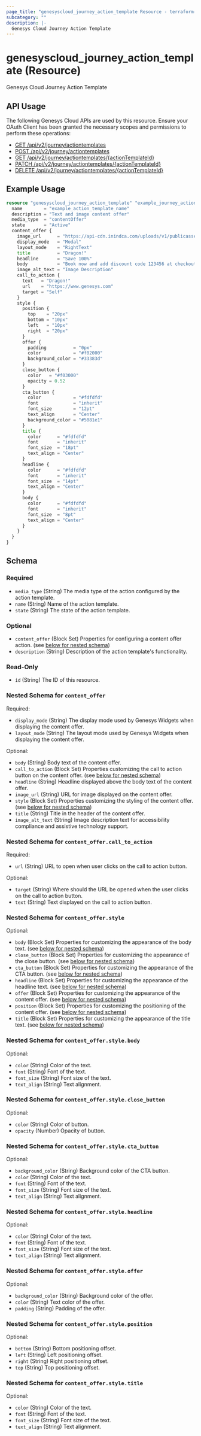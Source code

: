 ```yaml
---
page_title: "genesyscloud_journey_action_template Resource - terraform-provider-genesyscloud"
subcategory: ""
description: |-
  Genesys Cloud Journey Action Template
---
```

# genesyscloud_journey_action_template (Resource)

Genesys Cloud Journey Action Template

## API Usage
The following Genesys Cloud APIs are used by this resource. Ensure your OAuth Client has been granted the necessary scopes and permissions to perform these operations:

* [GET /api/v2/journey/actiontemplates](https://developer.genesys.cloud/commdigital/journey/journey-apis#get-api-v2-journey-actiontemplates)
* [POST /api/v2/journey/actiontemplates](https://developer.genesys.cloud/commdigital/journey/journey-apis#post-api-v2-journey-actiontemplates)
* [GET /api/v2/journey/actiontemplates/{actionTemplateId}](https://developer.genesys.cloud/commdigital/journey/journey-apis#get-api-v2-journey-actiontemplates--actionTemplateId-)
* [PATCH /api/v2/journey/actiontemplates/{actionTemplateId}](https://developer.genesys.cloud/commdigital/journey/journey-apis#patch-api-v2-journey-actiontemplates--actionTemplateId-)
* [DELETE /api/v2/journey/actiontemplates/{actionTemplateId}](https://developer.genesys.cloud/commdigital/journey/journey-apis#delete-api-v2-journey-actiontemplates--actionTemplateId-)

## Example Usage

```terraform
resource "genesyscloud_journey_action_template" "example_journey_action_template" {
  name        = "example_action_template_name"
  description = "Text and image content offer"
  media_type  = "contentOffer"
  state       = "Active"
  content_offer {
    image_url      = "https://api-cdn.inindca.com/uploads/v1/publicassets/images/d460a77c-9870-404f-9711-4be1cc247b66/d7c29719-095b-45d3-9ceb-f1368bcfcf3f.dragon.png"
    display_mode   = "Modal"
    layout_mode    = "RightText"
    title          = "Dragon!"
    headline       = "Save 100%"
    body           = "Book now and add discount code 123456 at checkout to save 100%"
    image_alt_text = "Image Description"
    call_to_action {
      text   = "Dragon!"
      url    = "https://www.genesys.com"
      target = "Self"
    }
    style {
      position {
        top    = "20px"
        bottom = "10px"
        left   = "10px"
        right  = "20px"
      }
      offer {
        padding          = "0px"
        color            = "#f02000"
        background_color = "#33383d"
      }
      close_button {
        color   = "#f03000"
        opacity = 0.52
      }
      cta_button {
        color            = "#fdfdfd"
        font             = "inherit"
        font_size        = "12pt"
        text_align       = "Center"
        background_color = "#5081e1"
      }
      title {
        color      = "#fdfdfd"
        font       = "inherit"
        font_size  = "18pt"
        text_align = "Center"
      }
      headline {
        color      = "#fdfdfd"
        font       = "inherit"
        font_size  = "14pt"
        text_align = "Center"
      }
      body {
        color      = "#fdfdfd"
        font       = "inherit"
        font_size  = "8pt"
        text_align = "Center"
      }
    }
  }
}
```

<!-- schema generated by tfplugindocs -->
## Schema

### Required

- `media_type` (String) The media type of the action configured by the action template.
- `name` (String) Name of the action template.
- `state` (String) The state of the action template.

### Optional

- `content_offer` (Block Set) Properties for configuring a content offer action. (see [below for nested schema](#nestedblock--content_offer))
- `description` (String) Description of the action template's functionality.

### Read-Only

- `id` (String) The ID of this resource.

<a id="nestedblock--content_offer"></a>
### Nested Schema for `content_offer`

Required:

- `display_mode` (String) The display mode used by Genesys Widgets when displaying the content offer.
- `layout_mode` (String) The layout mode used by Genesys Widgets when displaying the content offer.

Optional:

- `body` (String) Body text of the content offer.
- `call_to_action` (Block Set) Properties customizing the call to action button on the content offer. (see [below for nested schema](#nestedblock--content_offer--call_to_action))
- `headline` (String) Headline displayed above the body text of the content offer.
- `image_url` (String) URL for image displayed on the content offer.
- `style` (Block Set) Properties customizing the styling of the content offer. (see [below for nested schema](#nestedblock--content_offer--style))
- `title` (String) Title in the header of the content offer.
- `image_alt_text` (String) Image description text for accessibility compliance and assistive technology support.

<a id="nestedblock--content_offer--call_to_action"></a>
### Nested Schema for `content_offer.call_to_action`

Required:

- `url` (String) URL to open when user clicks on the call to action button.

Optional:

- `target` (String) Where should the URL be opened when the user clicks on the call to action button.
- `text` (String) Text displayed on the call to action button.


<a id="nestedblock--content_offer--style"></a>
### Nested Schema for `content_offer.style`

Optional:

- `body` (Block Set) Properties for customizing the appearance of the body text. (see [below for nested schema](#nestedblock--content_offer--style--body))
- `close_button` (Block Set) Properties for customizing the appearance of the close button. (see [below for nested schema](#nestedblock--content_offer--style--close_button))
- `cta_button` (Block Set) Properties for customizing the appearance of the CTA button. (see [below for nested schema](#nestedblock--content_offer--style--cta_button))
- `headline` (Block Set) Properties for customizing the appearance of the headline text. (see [below for nested schema](#nestedblock--content_offer--style--headline))
- `offer` (Block Set) Properties for customizing the appearance of the content offer. (see [below for nested schema](#nestedblock--content_offer--style--offer))
- `position` (Block Set) Properties for customizing the positioning of the content offer. (see [below for nested schema](#nestedblock--content_offer--style--position))
- `title` (Block Set) Properties for customizing the appearance of the title text. (see [below for nested schema](#nestedblock--content_offer--style--title))

<a id="nestedblock--content_offer--style--body"></a>
### Nested Schema for `content_offer.style.body`

Optional:

- `color` (String) Color of the text.
- `font` (String) Font of the text.
- `font_size` (String) Font size of the text.
- `text_align` (String) Text alignment.


<a id="nestedblock--content_offer--style--close_button"></a>
### Nested Schema for `content_offer.style.close_button`

Optional:

- `color` (String) Color of button.
- `opacity` (Number) Opacity of button.


<a id="nestedblock--content_offer--style--cta_button"></a>
### Nested Schema for `content_offer.style.cta_button`

Optional:

- `background_color` (String) Background color of the CTA button.
- `color` (String) Color of the text.
- `font` (String) Font of the text.
- `font_size` (String) Font size of the text.
- `text_align` (String) Text alignment.


<a id="nestedblock--content_offer--style--headline"></a>
### Nested Schema for `content_offer.style.headline`

Optional:

- `color` (String) Color of the text.
- `font` (String) Font of the text.
- `font_size` (String) Font size of the text.
- `text_align` (String) Text alignment.


<a id="nestedblock--content_offer--style--offer"></a>
### Nested Schema for `content_offer.style.offer`

Optional:

- `background_color` (String) Background color of the offer.
- `color` (String) Text color of the offer.
- `padding` (String) Padding of the offer.


<a id="nestedblock--content_offer--style--position"></a>
### Nested Schema for `content_offer.style.position`

Optional:

- `bottom` (String) Bottom positioning offset.
- `left` (String) Left positioning offset.
- `right` (String) Right positioning offset.
- `top` (String) Top positioning offset.


<a id="nestedblock--content_offer--style--title"></a>
### Nested Schema for `content_offer.style.title`

Optional:

- `color` (String) Color of the text.
- `font` (String) Font of the text.
- `font_size` (String) Font size of the text.
- `text_align` (String) Text alignment.

